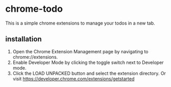 # chrome-todo
This is a simple chrome extensions to manage your todos in a new tab.
## installation
1. Open the Chrome Extension Management page by navigating to chrome://extensions.
2. Enable Developer Mode by clicking the toggle switch next to Developer mode.
3. Click the LOAD UNPACKED button and select the extension directory.
Or visit https://developer.chrome.com/extensions/getstarted
